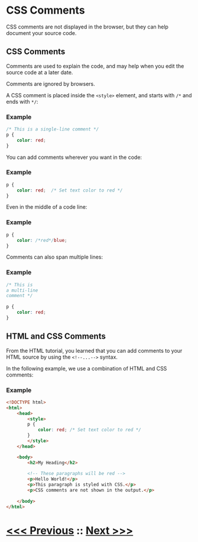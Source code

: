 # CSS Comments
CSS comments are not displayed in the browser, but they can help document your source code.

## CSS Comments

Comments are used to explain the code, and may help when you edit the source code at a later date.

Comments are ignored by browsers.

A CSS comment is placed inside the `<style>` element, and starts with `/*` and ends with `*/`:

### Example
```css
/* This is a single-line comment */  
p {
    color: red;
}
```

You can add comments wherever you want in the code:

### Example
```css
p {
    color: red;  /* Set text color to red */
}
```

Even in the middle of a code line:

### Example
```css
p {
    color: /*red*/blue; 
}
```


Comments can also span multiple lines: 

### Example
```css
/* This is  
a multi-line  
comment */  
  
p {
    color: red;
}  
```

## HTML and CSS Comments

From the HTML tutorial, you learned that you can add comments to your HTML source by using the `<!--...-->` syntax.

In the following example, we use a combination of HTML and CSS comments:

### Example
```html
<!DOCTYPE html>  
<html>  
    <head>  
        <style>  
        p {
            color: red; /* Set text color to red */
        }
        </style>  
    </head>

    <body>
        <h2>My Heading</h2>  
        
        <!-- These paragraphs will be red -->  
        <p>Hello World!</p>  
        <p>This paragraph is styled with CSS.</p>  
        <p>CSS comments are not shown in the output.</p>  
    
    </body>  
</html>
```
# [<<< Previous](../04_How_To_Add_CSS/01_How_To_Add_CSS.md) :: [Next >>>](../06_Backgrounds/01_Backgrounds.md)
